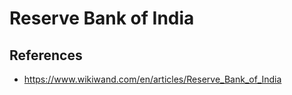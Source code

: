 # Reserve Bank of India

## References

- https://www.wikiwand.com/en/articles/Reserve_Bank_of_India
